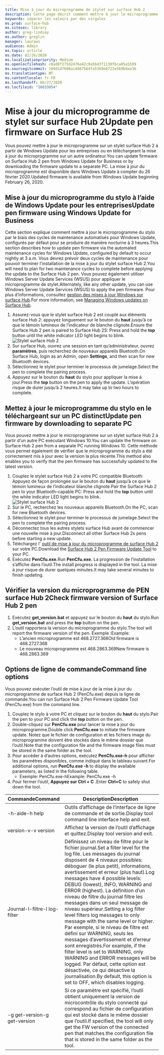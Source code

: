```yaml
---
title: Mise à jour du microprogramme de stylet sur surface Hub 2
description: Cette page décrit comment mettre à jour le microprogramme pour le stylet surface Hub 2.
keywords: séparer les valeurs par des virgules
ms.prod: surface-hub
ms.sitesec: library
author: greg-lindsay
ms.author: greglin
manager: laurawi
audience: Admin
ms.topic: article
ms.date: 02/26/2020
ms.localizationpriority: Medium
ms.openlocfilehash: c0ad8f275d2476e42c9a5bd3f1130fbca85a5599
ms.sourcegitcommit: 109d1d7608ac4667564fa5369e8722e569b8ea36
ms.translationtype: MT
ms.contentlocale: fr-FR
ms.lasthandoff: 06/27/2020
ms.locfileid: "10833054"
---
```

# <span data-ttu-id="942db-104">Mise à jour du microprogramme de stylet sur surface Hub 2</span><span class="sxs-lookup"><span data-stu-id="942db-104">Update pen firmware on Surface Hub 2S</span></span>

<span data-ttu-id="942db-105">Vous pouvez mettre à jour le microprogramme sur un stylet surface Hub 2 à partir de Windows Update pour les entreprises ou en téléchargeant la mise à jour du microprogramme sur un autre ordinateur.</span><span class="sxs-lookup"><span data-stu-id="942db-105">You can update firmware on Surface Hub 2 pen from Windows Update for Business or by downloading the firmware update to a separate PC.</span></span> <span data-ttu-id="942db-106">La mise à jour du microprogramme est disponible dans Windows Update à compter du 26 février 2020.</span><span class="sxs-lookup"><span data-stu-id="942db-106">Updated firmware is available from Windows Update beginning February 26, 2020.</span></span> 

## <span data-ttu-id="942db-107">Mise à jour du microprogramme du stylo à l’aide de Windows Update pour les entreprises</span><span class="sxs-lookup"><span data-stu-id="942db-107">Update pen firmware using Windows Update for Business</span></span>

<span data-ttu-id="942db-108">Cette section explique comment mettre à jour le microprogramme du stylo par le biais des cycles de maintenance automatisés pour Windows Update, configurés par défaut pour se produire de manière nocturne à 3 heures.</span><span class="sxs-lookup"><span data-stu-id="942db-108">This section describes how to update pen firmware via the automated maintenance cycles for Windows Update, configured by default to occur nightly at 3 a.m.</span></span> <span data-ttu-id="942db-109">Vous devrez prévoir deux cycles de maintenance pour pouvoir terminer l’installation de la mise à jour du stylet surface Hub 2.</span><span class="sxs-lookup"><span data-stu-id="942db-109">You will need to plan for two maintenance cycles to complete before applying the update to the Surface Hub 2 pen.</span></span> <span data-ttu-id="942db-110">Vous pouvez également utiliser Windows Server Update Services (WSUS) pour appliquer le microprogramme de stylet.</span><span class="sxs-lookup"><span data-stu-id="942db-110">Alternately, like any other update, you can use Windows Server Update Services (WSUS) to apply the pen firmware.</span></span> <span data-ttu-id="942db-111">Pour plus d’informations, consultez [gestion des mises à jour Windows sur surface Hub](manage-windows-updates-for-surface-hub.md).</span><span class="sxs-lookup"><span data-stu-id="942db-111">For more information, see [Managing Windows updates on Surface Hub](manage-windows-updates-for-surface-hub.md).</span></span>

1. <span data-ttu-id="942db-112">Assurez-vous que le stylet surface Hub 2 est couplé aux éléments surface Hub 2: appuyez longuement sur le bouton du **haut** jusqu’à ce que le témoin lumineux de l’indicateur de blanche clignote.</span><span class="sxs-lookup"><span data-stu-id="942db-112">Ensure the Surface Hub 2 pen is paired to Surface Hub 2S: Press and hold the **top** button until the white indicator LED light begins to blink.</span></span> <br>
![Stylet surface Hub 2](images/sh2-pen-1.png) <br>
2. <span data-ttu-id="942db-114">Sur surface Hub, ouvrez une session en tant qu’administrateur, ouvrez **paramètres**, puis recherchez de nouveaux appareils Bluetooth.</span><span class="sxs-lookup"><span data-stu-id="942db-114">On Surface Hub, login as an Admin, open **Settings**, and then scan for new Bluetooth devices.</span></span>
3. <span data-ttu-id="942db-115">Sélectionnez le stylet pour terminer le processus de jumelage.</span><span class="sxs-lookup"><span data-stu-id="942db-115">Select the pen to complete the pairing process.</span></span>
4. <span data-ttu-id="942db-116">Appuyez sur le bouton du **haut** du stylo pour appliquer la mise à jour.</span><span class="sxs-lookup"><span data-stu-id="942db-116">Press the **top** button on the pen to apply the update.</span></span> <span data-ttu-id="942db-117">L’opération risque de durer jusqu’à 2 heures.</span><span class="sxs-lookup"><span data-stu-id="942db-117">It may take up to two hours to complete.</span></span>

## <span data-ttu-id="942db-118">Mettez à jour le microprogramme du stylo en le téléchargeant sur un PC distinct</span><span class="sxs-lookup"><span data-stu-id="942db-118">Update pen firmware by downloading to separate PC</span></span>

<span data-ttu-id="942db-119">Vous pouvez mettre à jour le microprogramme sur un stylet surface Hub 2 à partir d’un autre PC exécutant Windows 10.</span><span class="sxs-lookup"><span data-stu-id="942db-119">You can update the firmware on Surface Hub 2 pen from a separate PC running Windows 10.</span></span> <span data-ttu-id="942db-120">Cette méthode vous permet également de vérifier que le microprogramme du stylo a été correctement mis à jour avec la version la plus récente.</span><span class="sxs-lookup"><span data-stu-id="942db-120">This method also enables you to verify that the pen firmware has successfully updated to the latest version.</span></span>

1. <span data-ttu-id="942db-121">Couplez le stylet surface Hub 2 à votre PC compatible Bluetooth: Appuyez de façon prolongée sur le bouton du **haut** jusqu’à ce que le témoin lumineux de l’indicateur blanche clignote.</span><span class="sxs-lookup"><span data-stu-id="942db-121">Pair the Surface Hub 2 pen to your Bluetooth-capable PC: Press and hold the **top** button until the white indicator LED light begins to blink.</span></span> <br>
![Stylet surface Hub 2](images/sh2-pen-1.png) <br>
2. <span data-ttu-id="942db-123">Sur le PC, recherchez les nouveaux appareils Bluetooth.</span><span class="sxs-lookup"><span data-stu-id="942db-123">On the PC, scan for new Bluetooth devices.</span></span>
3. <span data-ttu-id="942db-124">Sélectionnez le stylet pour terminer le processus de jumelage.</span><span class="sxs-lookup"><span data-stu-id="942db-124">Select the pen to complete the pairing process.</span></span>
4. <span data-ttu-id="942db-125">Déconnectez tous les autres stylets surface Hub avant de commencer une nouvelle mise à jour.</span><span class="sxs-lookup"><span data-stu-id="942db-125">Disconnect all other Surface Hub 2s pens before starting a new update.</span></span>
3. <span data-ttu-id="942db-126">Téléchargez l' [outil de mise à jour du microprogramme de surface Hub 2](https://download.microsoft.com/download/8/3/F/83FD5089-D14E-42E3-AF7C-6FC36F80D347/Pen_Firmware_Tool.zip) sur votre PC.</span><span class="sxs-lookup"><span data-stu-id="942db-126">Download the [Surface Hub 2 Pen Firmware Update Tool](https://download.microsoft.com/download/8/3/F/83FD5089-D14E-42E3-AF7C-6FC36F80D347/Pen_Firmware_Tool.zip) to your PC.</span></span>
4. <span data-ttu-id="942db-127">Exécutez **PenCfu.exe.**</span><span class="sxs-lookup"><span data-stu-id="942db-127">Run **PenCfu.exe.**</span></span> <span data-ttu-id="942db-128">La progression de l’installation s’affiche dans l’outil.</span><span class="sxs-lookup"><span data-stu-id="942db-128">The install progress is displayed in the tool.</span></span> <span data-ttu-id="942db-129">La mise à jour risque de durer quelques minutes.</span><span class="sxs-lookup"><span data-stu-id="942db-129">It may take several minutes to finish updating.</span></span> 


## <span data-ttu-id="942db-130">Vérifier la version du microprogramme de PEN surface Hub 2</span><span class="sxs-lookup"><span data-stu-id="942db-130">Check firmware version of Surface Hub 2 pen</span></span>

1. <span data-ttu-id="942db-131">Exécutez **get_version.bat** et appuyez sur le bouton du **haut** du stylo.</span><span class="sxs-lookup"><span data-stu-id="942db-131">Run **get_version.bat** and press the **top** button on the pen.</span></span>
2. <span data-ttu-id="942db-132">L’outil rapportera la version du microprogramme du stylo.</span><span class="sxs-lookup"><span data-stu-id="942db-132">The tool will report the firmware version of the pen.</span></span> <span data-ttu-id="942db-133">Exemple :</span><span class="sxs-lookup"><span data-stu-id="942db-133">Example:</span></span>
    - <span data-ttu-id="942db-134">L’ancien microprogramme est 468.2727.368</span><span class="sxs-lookup"><span data-stu-id="942db-134">Old firmware is 468.2727.368</span></span>
    - <span data-ttu-id="942db-135">Le nouveau microprogramme est 468.2863.369</span><span class="sxs-lookup"><span data-stu-id="942db-135">New firmware is 468.2863.369</span></span>

## <span data-ttu-id="942db-136">Options de ligne de commande</span><span class="sxs-lookup"><span data-stu-id="942db-136">Command line options</span></span>

<span data-ttu-id="942db-137">Vous pouvez exécuter l’outil de mise à jour de la mise à jour du microprogramme de surface Hub 2 (PenCfu.exe) depuis la ligne de commande.</span><span class="sxs-lookup"><span data-stu-id="942db-137">You can run Surface Hub 2 Pen Firmware Update Tool (PenCfu.exe) from the command line.</span></span>

1. <span data-ttu-id="942db-138">Couplez le stylo à votre PC et cliquez sur le bouton du **haut** du stylo.</span><span class="sxs-lookup"><span data-stu-id="942db-138">Pair the pen to your PC and click the **top** button on the pen.</span></span>
2. <span data-ttu-id="942db-139">Double-cliquez sur **PenCfu.exe** pour lancer la mise à jour du microprogramme.</span><span class="sxs-lookup"><span data-stu-id="942db-139">Double click **PenCfu.exe** to initiate the firmware update.</span></span> <span data-ttu-id="942db-140">Notez que le fichier de configuration et les fichiers image du microprogramme doivent être stockés dans le même dossier que l’outil.</span><span class="sxs-lookup"><span data-stu-id="942db-140">Note that the configuration file and the firmware image files must be stored in the same folder as the tool.</span></span>
3. <span data-ttu-id="942db-141">Pour accéder à d’autres options, exécutez **PenCfu.exe-h** pour afficher les paramètres disponibles, comme indiqué dans le tableau suivant.</span><span class="sxs-lookup"><span data-stu-id="942db-141">For additional options, run **PenCfu.exe -h** to display the available parameters, as listed in the following table.</span></span>  
    - <span data-ttu-id="942db-142">Exemple: PenCfu.exe-h</span><span class="sxs-lookup"><span data-stu-id="942db-142">Example: PenCfu.exe -h</span></span>
4. <span data-ttu-id="942db-143">Pour fermer l’outil, **Appuyez sur Ctrl + C** .</span><span class="sxs-lookup"><span data-stu-id="942db-143">Enter **Ctrl+C** to safely shut down the tool.</span></span>

 

| **<span data-ttu-id="942db-144">Commande</span><span class="sxs-lookup"><span data-stu-id="942db-144">Command</span></span>**    | **<span data-ttu-id="942db-145">Description</span><span class="sxs-lookup"><span data-stu-id="942db-145">Description</span></span>**                                                                                                                                                                                                                                                                                                                                                                                |
| -------------- | ---------------------------------------------------------------------------------------------------------------------------------------------------------------------------------------------------------------------------------------------------------------------------------------------------------------------------------------------------------------------------------------------- |
| <span data-ttu-id="942db-146">-h-aide</span><span class="sxs-lookup"><span data-stu-id="942db-146">-h help</span></span>        | <span data-ttu-id="942db-147">Outils d’affichage de l’interface de ligne de commande et de sortie.</span><span class="sxs-lookup"><span data-stu-id="942db-147">Display tool command line interface help and exit.</span></span>                                                                                                                                                                                                                                                                                                                                             |
| <span data-ttu-id="942db-148">version-v</span><span class="sxs-lookup"><span data-stu-id="942db-148">-v version</span></span>     | <span data-ttu-id="942db-149">Affichez la version de l’outil d’affichage et quittez.</span><span class="sxs-lookup"><span data-stu-id="942db-149">Display tool version and exit.</span></span>                                                                                                                                                                                                                                                                                                                                                                 |
| <span data-ttu-id="942db-150">Journal-l-filtre</span><span class="sxs-lookup"><span data-stu-id="942db-150">-l log-filter</span></span>  | <span data-ttu-id="942db-151">Définissez un niveau de filtre pour le fichier journal.</span><span class="sxs-lookup"><span data-stu-id="942db-151">Set a filter level for the log file.</span></span> <span data-ttu-id="942db-152">Les messages du journal disposent de 4 niveaux possibles: déboguer (le plus petit), informations, avertissement et erreur (plus haut).</span><span class="sxs-lookup"><span data-stu-id="942db-152">Log messages have 4 possible levels: DEBUG (lowest), INFO, WARNING and ERROR (highest).</span></span> <span data-ttu-id="942db-153">La définition d’un niveau de filtre du journal filtre les messages dans un seul message de niveau supérieur.</span><span class="sxs-lookup"><span data-stu-id="942db-153">Setting a log filter level filters log messages to only message with the same level or higher.</span></span> <span data-ttu-id="942db-154">Par exemple, si le niveau de filtre est défini sur WARNING, seuls les messages d’avertissement et d’erreur sont enregistrés.</span><span class="sxs-lookup"><span data-stu-id="942db-154">For example, if the filter level is set to WARNING, only WARNING and ERROR messages will be logged.</span></span> <span data-ttu-id="942db-155">Par défaut, cette option est désactivée, ce qui désactive la journalisation.</span><span class="sxs-lookup"><span data-stu-id="942db-155">By default, this option is set to OFF, which disables logging.</span></span> |
| <span data-ttu-id="942db-156">-g get-version</span><span class="sxs-lookup"><span data-stu-id="942db-156">-g get-version</span></span> | <span data-ttu-id="942db-157">Si ce paramètre est spécifié, l’outil obtient uniquement la version de microcontrôle du stylo connecté qui correspond au fichier de configuration qui est stocké dans le même dossier que l’outil.</span><span class="sxs-lookup"><span data-stu-id="942db-157">If specified, the tool will only get the FW version of the connected pen that matches the configuration file that is stored in the same folder as the tool.</span></span>                                                                                                                                                                                                                                    